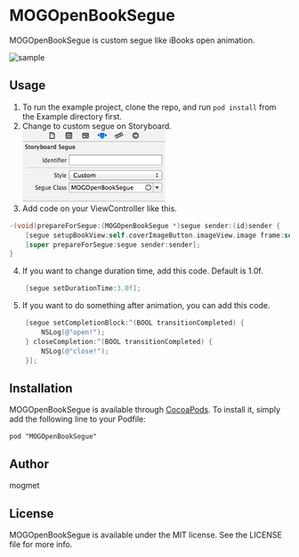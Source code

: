 # MOGOpenBookSegue

MOGOpenBookSegue is custom segue like iBooks open animation.

![sample](https://raw.githubusercontent.com/mogmet/MOGOpenBookSegue/master/open-book-animation.gif)

## Usage

1. To run the example project, clone the repo, and run `pod install` from the Example directory first.
2. Change to custom segue on Storyboard.
![sample](https://raw.githubusercontent.com/mogmet/MOGOpenBookSegue/master/segue.png)
3. Add code on your ViewController like this.
```objectivec
-(void)prepareForSegue:(MOGOpenBookSegue *)segue sender:(id)sender {
    [segue setupBookView:self.coverImageButton.imageView.image frame:self.coverImageButton.frame];
    [super prepareForSegue:segue sender:sender];
}
```
4. If you want to change duration time, add this code. Default is 1.0f.
```objectivec
    [segue setDurationTime:3.0f];
```
5. If you want to do something after animation, you can add this code.
```objectivec
    [segue setCompletionBlock:^(BOOL transitionCompleted) {
        NSLog(@"open!");
    } closeCompletion:^(BOOL transitionCompleted) {
        NSLog(@"close!");
    }];
```

## Installation

MOGOpenBookSegue is available through [CocoaPods](http://cocoapods.org). To install
it, simply add the following line to your Podfile:

    pod "MOGOpenBookSegue"

## Author

mogmet

## License

MOGOpenBookSegue is available under the MIT license. See the LICENSE file for more info.

